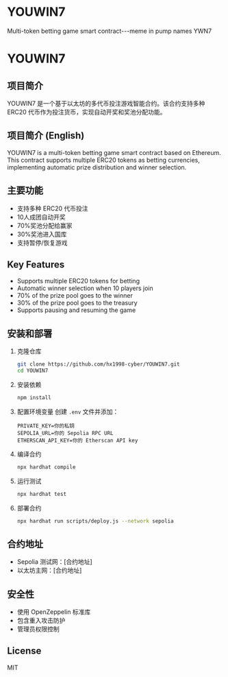 # YOUWIN7
 Multi-token betting game smart contract---meme in pump names YWN7
# YOUWIN7

## 项目简介
YOUWIN7 是一个基于以太坊的多代币投注游戏智能合约。该合约支持多种 ERC20 代币作为投注货币，实现自动开奖和奖池分配功能。

## 项目简介 (English)
YOUWIN7 is a multi-token betting game smart contract based on Ethereum. This contract supports multiple ERC20 tokens as betting currencies, implementing automatic prize distribution and winner selection.

## 主要功能
- 支持多种 ERC20 代币投注
- 10人成团自动开奖
- 70%奖池分配给赢家
- 30%奖池进入国库
- 支持暂停/恢复游戏

## Key Features
- Supports multiple ERC20 tokens for betting
- Automatic winner selection when 10 players join
- 70% of the prize pool goes to the winner
- 30% of the prize pool goes to the treasury
- Supports pausing and resuming the game

## 安装和部署
1. 克隆仓库
   ```bash
   git clone https://github.com/hx1998-cyber/YOUWIN7.git
   cd YOUWIN7
   ```

2. 安装依赖
   ```bash
   npm install
   ```

3. 配置环境变量
   创建 `.env` 文件并添加：
   ```plaintext
   PRIVATE_KEY=你的私钥
   SEPOLIA_URL=你的 Sepolia RPC URL
   ETHERSCAN_API_KEY=你的 Etherscan API key
   ```

4. 编译合约
   ```bash
   npx hardhat compile
   ```

5. 运行测试
   ```bash
   npx hardhat test
   ```

6. 部署合约
   ```bash
   npx hardhat run scripts/deploy.js --network sepolia
   ```

## 合约地址
- Sepolia 测试网：[合约地址]
- 以太坊主网：[合约地址]

## 安全性
- 使用 OpenZeppelin 标准库
- 包含重入攻击防护
- 管理员权限控制

## License
MIT
